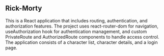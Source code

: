 ## Rick-Morty

This is a React application that includes routing, authentication, and authorization features. The project uses react-router-dom for navigation, useAuthorization hook for authentication management, and custom PrivateRoute and AuthorizedRoute components to handle access control. The application consists of a character list, character details, and a login page.
